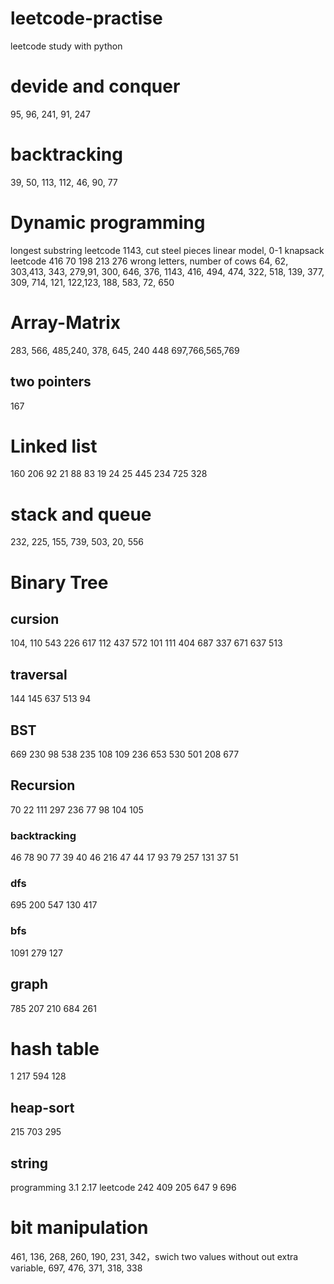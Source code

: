 # leetcode-practise
leetcode study with python
# devide and conquer
95, 96, 241, 91, 247
# backtracking
39, 50, 113, 112, 46, 90, 77
# Dynamic programming
longest substring leetcode 1143, cut steel pieces linear model, 0-1 knapsack  leetcode 416
70 198 213 276 wrong letters, number of cows 64, 62, 303,413, 343, 279,91, 300, 646, 376, 1143, 416, 494, 474, 322, 518, 139, 377, 309, 714, 121, 122,123, 188, 583, 72, 650

# Array-Matrix
283, 566, 485,240, 378, 645, 240 448 697,766,565,769
## two pointers
167
# Linked list
160 206 92 21 88 83 19 24 25 445 234 725 328
# stack and queue
232, 225, 155, 739, 503, 20, 556
# Binary Tree
## cursion
104, 110 543 226 617 112 437 572 101 111 404 687 337 671 637 513
## traversal
144 145 637 513 94
## BST
669 230 98 538 235 108 109 236 653 530 501 208 677
## Recursion 
70 22 111 297 236 77 98 104 105 
### backtracking
46 78 90 77 39 40 46 216 47 44 17 93 79 257 131 37 51
### dfs
695 200 547 130 417
### bfs
1091 279 127 
## graph
785 207 210 684 261
# hash table
1 217 594 128
## heap-sort
215 703 295
## string
programming 3.1 2.17 leetcode 242 409 205 647 9 696
# bit manipulation
461, 136, 268, 260, 190, 231, 342，swich two values without out extra variable, 697, 476, 371, 318, 338
